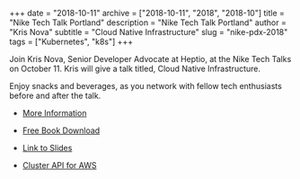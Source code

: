 +++
date = "2018-10-11"
archive = ["2018-10-11", "2018", "2018-10"]
title = "Nike Tech Talk Portland"
description = "Nike Tech Talk Portland"
author = "Kris Nova"
subtitle = "Cloud Native Infrastructure"
slug = "nike-pdx-2018"
tags = ["Kubernetes", "k8s"]
+++

Join Kris Nova, Senior Developer Advocate at Heptio, at the Nike Tech Talks on October 11. Kris will give a talk titled, Cloud Native Infrastructure.

Enjoy snacks and beverages, as you network with fellow tech enthusiasts before and after the talk.


 * [More Information](https://niketechtalksoct2018.splashthat.com)
 
 * [Free Book Download](https://blog.heptio.com/i-still-remember-the-first-time-i-logged-into-a-production-server-over-ssh-and-telling-myself-i-53ab1d1e7f46?gi=2ba71e54b67d)
 
 * [Link to Slides](https://docs.google.com/presentation/d/14gi_iX0A8Wfq6duKw8ukd1onYsE-evqQXM_61wrgTlM/edit#slide=id.p)
 
 * [Cluster API for AWS](https://github.com/kubernetes-sigs/cluster-api-provider-aws)

